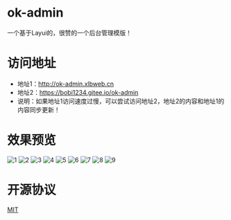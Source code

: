 # ok-admin
一个基于Layui的，很赞的一个后台管理模版！

# 访问地址
- 地址1：http://ok-admin.xlbweb.cn
- 地址2：https://bobi1234.gitee.io/ok-admin
- 说明：如果地址1访问速度过慢，可以尝试访问地址2，地址2的内容和地址1的内容同步更新！

# 效果预览
![1](https://raw.githubusercontent.com/bobi1234/ok-admin/master/images/readme/1.png)
![2](https://raw.githubusercontent.com/bobi1234/ok-admin/master/images/readme/2.png)
![3](https://raw.githubusercontent.com/bobi1234/ok-admin/master/images/readme/3.png)
![4](https://raw.githubusercontent.com/bobi1234/ok-admin/master/images/readme/4.png)
![5](https://raw.githubusercontent.com/bobi1234/ok-admin/master/images/readme/5.png)
![6](https://raw.githubusercontent.com/bobi1234/ok-admin/master/images/readme/6.png)
![7](https://raw.githubusercontent.com/bobi1234/ok-admin/master/images/readme/7.png)
![8](https://raw.githubusercontent.com/bobi1234/ok-admin/master/images/readme/8.png)
![9](https://raw.githubusercontent.com/bobi1234/ok-admin/master/images/readme/9.png)

# 开源协议
[MIT](https://github.com/bobi1234/ok-admin/blob/master/LICENSE)
